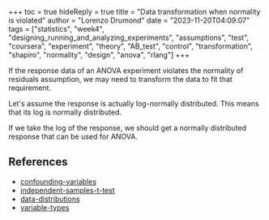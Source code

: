 +++
toc = true
hideReply = true
title = "Data transformation when normality is violated"
author = "Lorenzo Drumond"
date = "2023-11-20T04:09:07"
tags = ["statistics",  "week4",  "designing_running_and_analyzing_experiments",  "assumptions",  "test",  "coursera",  "experiment",  "theory",  "AB_test",  "control",  "transformation",  "shapiro",  "normality",  "design",  "anova",  "rlang"]
+++


If the response data of an ANOVA experiment violates the normality of residuals assumption, we may need to transform the data to fit that requirement.

Let's assume the response is actually log-normally distributed. This means that its log is normally distributed.

If we take the log of the response, we should get a normally distributed response that can be used for ANOVA.

## References
- [confounding-variables](/wiki/confounding-variables/)
- [independent-samples-t-test](/wiki/independent-samples-t-test/)
- [data-distributions](/wiki/data-distributions/)
- [variable-types](/wiki/variable-types/)
